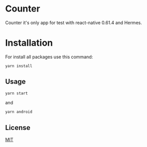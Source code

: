 # Counter

Counter it's only app for test with react-native 0.61.4 and Hermes.

# Installation

For install all packages use this command:

```bash
yarn install
```

## Usage

```bash
yarn start
```

and

```bash
yarn android
```

## License

[MIT](https://choosealicense.com/licenses/mit/)
